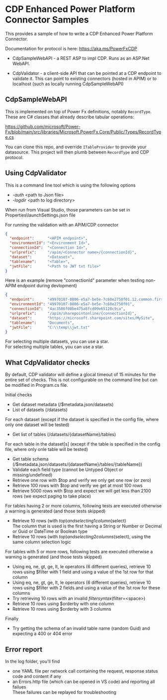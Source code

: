 # CDP Enhanced Power Platform Connector Samples 

This provides a sample of how to write a CDP Enhanced Power Platform Connector. 

Documentation for protocol is here:
https://aka.ms/PowerFxCDP

- CdpSampleWebAPI - a REST ASP to impl CDP. Runs as an ASP.Net WebAPI. 

- CdpValidator - a client-side API that can be pointed at a CDP endpoint to validate it. This can point to existing connectors (hosted in APIM) or to localhost (such as locally running CdpSampleWebAPI)


## CdpSampleWebAPI
This is implemented on top of Power Fx definitions, notably `RecordType`. These are C# classes that already describe tabular operations: 

https://github.com/microsoft/Power-Fx/blob/main/src/libraries/Microsoft.PowerFx.Core/Public/Types/RecordType.cs

You can clone this repo, and override `ITableProvider` to provide your datasource. This project will then plumb between `RecordType` and CDP protocol. 

## Using CdpValidator

This is a command line tool which is using the following options
  - *-auth* \<path to Json file\>
  - *-logdir* \<path to log directory\>

When run from Visual Studio, those parameters can be set in Properties\launchSettings.json file

For running the validation with an APIM/CDP connector

``` JSON
{
  "endpoint":      "<APIM endpoint>",
  "environmentId": "<Environment Id>",
  "connectionId":  "<Connection Id>",
  "urlprefix":     "/apim/<Connector name>/{connectionId}",
  "dataset":       "<Dataset>",
  "tablename":     "<Table>",
  "jwtFile":       "<Path to JWT txt file>"
}
```

Here is an example (remove "connectionId" parameter when testing non-APIM endpoint during devlopment)

``` JSON
{
  "endpoint":      "49970107-0806-e5a7-be5e-7c60e2750f01.12.common.firstrelease.azure-apihub.net",
  "environmentId": "49970107-0806-e5a7-be5e-7c60e2750f01",
  "connectionId":  "4ac3586f00be475a8fcd09e65128c9ca",
  "urlprefix":     "/apim/sharepointonline/{connectionId}",
  "dataset":       "https://microsoft.sharepoint.com/sites/MySite",
  "tablename":     "Documents",
  "jwtFile":       "C:\\temp\\jwt.txt"
}
```

For selecting multiple datasets, you can use a star.<br>
For selecting multiple tables, you can use a star.

## What CdpValidator checks

By default, CDP validator will define a glocal timeout of 15 minutes for the entire set of checks.
This is not configurable on the command line but can be modified in Program.cs file.


Initial checks
- Get dataset metadata (/$metadata.json/datasets)
- List of datasets (/datasets)

For each dataset (except if the dataset is specified in the config file, where only one dataset will be tested)
- Get list of tables (/datasets/\{datasetName\}/tables)

For each table in the dataset[s] (except if the table is specified in the config file, where only onle table will be tested)
- Get table schema (/$metadata.json/datasets/\{datasetName\}/tables/\{tableName\})
- Validate each field type (cannot be Untyped Object or missing/undefined)
- Retrieve one row with $top and verify we only get one row (or zero)
- Retrieve 100 rows with $top and verify we get at most 100 rows
- Retrieve 5000 rows with $top and expect we will get less than 2100 rows (we expect paging to take place)

For tables having 2 or more columns, following tests are executed otherwise a warning is generated (and those tests skipped)
- Retrieve 10 rows (with $top) and selecting 1 column ($select)<br>
The column that is used is the first having a String or Number or Decimal or Guid or DateTime or Boolean type
- Retrieve 10 rows (with $top) and selecting 2 columns ($select), using the same column selection logic<br>

For tables with 5 or more rows, following tests are executed otherwise a warning is generated (and those tests skipped)
- Using eq, ne, gt, ge, lt, le operators (6 different queries), retrieve 10 rows using $filter with 1 field and using a value of the 1st row for that column
- Using eq, ne, gt, ge, lt, le operators (6 different queries), retrieve 10 rows using $filter with 2 fields and using a value of the 1st row for these columns
- Try retrieving 10 rows with an invalid $filter syntax ($filter=\<space\>)
- Retrieve 10 rows using $orderby with one column
- Retrieve 10 rows using $orderby with 3 columns

Finally
- Try getting the schema of an invalid table name (random Guid) and expecting a 400 or 404 error




## Error report

In the log folder, you'll find
- one YAML file per network call containing the request, response status code and content if any
- an Errors.http file (which can be opened in VS code) and reporting all failues<br>
These failures can be replayed for troubleshooting
